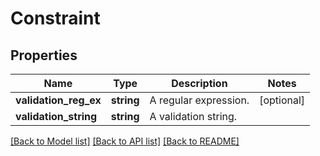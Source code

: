 # Constraint

## Properties

Name | Type | Description | Notes
------------ | ------------- | ------------- | -------------
**validation_reg_ex** | **string** | A regular expression. | [optional]
**validation_string** | **string** | A validation string. |

[[Back to Model list]](../../README.md#documentation-for-models) [[Back to API list]](../../README.md#documentation-for-api-endpoints) [[Back to README]](../../README.md)

